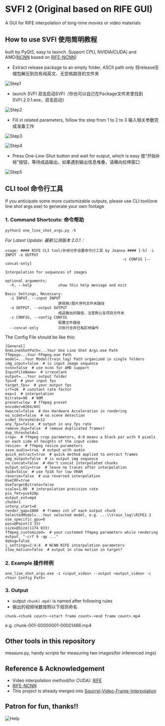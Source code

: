 # SVFI 2 (Original based on RIFE GUI)
A GUI for RIFE interpolation of long-time movies or video materials

## How to use SVFI 使用简明教程
built by PyQt5, easy to launch. Support CPU, NVIDIA(CUDA) and AMD([NCNN](https://github.com/Tencent/ncnn) based on [RIFE-NCNN](https://github.com/nihui/rife-ncnn-vulkan))
- Extract release package to an empty folder, ASCII path only 将release压缩包解压到仅有纯英文、无空格路径的文件夹

![Step1](./static/step1.png)
- launch SVFI 双击启动SVFI（你也可以自己在Package文件夹里找到SVFI.2.0.1.exe，双击启动）

![Step2](./static/step2.png)
- Fill in related parameters, follow the step from 1 to 2 to 3 输入相关参数完成准备工作

![Step3](./static/step3.png)

![Step4](./static/step4.png)
- Press One-Line-Shot button and wait for output, which is easy 按“开始补帧”按钮，等待成品输出。如果遇到输出信息堆叠，请横向拉伸窗口

![Step5](./static/step5.png)

## CLI tool  命令行工具
If you anticipate some more customizable outputs, please use CLI tool(one line shot args.exe) to generate your own footage
### 1. Command Shortcuts: 命令帮助 
```
python3 one_line_shot_args.py -h
```
*For Latest Update: 最新公测版本 2.0.1：*
```
usage: #### RIFE CLI tool/补帧分步设置命令行工具 by Jeanna #### [-h] -i INPUT -o OUTPUT
                                                     -c CONFIG [--concat-only]

Interpolation for sequences of images

optional arguments:
  -h, --help            show this help message and exit

Basic Settings, Necessary:
  -i INPUT, --input INPUT
                        原视频/图片序列文件夹路径
  -o OUTPUT, --output OUTPUT
                        成品输出的路径，注意默认在项目文件夹
  -c CONFIG, --config CONFIG
                        配置文件路径
  --concat-only         只执行合并已有区块操作

```
The Config File should be like this:
```buildoutcfg
[General]
OneLineShotPath=...Your One Line Shot Args.exe Path
ffmpeg=...Your FFmpeg.exe Path
model=...Your Model(train_log) Path organized in single folders
img_input=false  # is input image sequence
ncnn=false  # use ncnn for AMD support
InputFileName=  # irrevelant
output=...Your output folder
fps=0  # your input fps
target_fps=  # your output fps
crf=16  # constant rate factor
exp=1  # interpolation
bitrate=90  # 90M
preset=slow  # ffmpeg preset
encoder=H264/AVC
hwaccel=false  # Use Hardware Acceleration in rendering
no_scdet=false  # no scene detection
scdet_threshold=12
any_fps=false  # output in any fps rate 
remove_dup=false  # remove duplicated frames?
dup_threshold=1
crop=  # ffmpeg crop parameters, 0:9 means a black par with 9 pixels on each side of heights of the input video
resize=  # ffmpeg resize parameters
save_audio=true  # output with audio
quick_extract=true  # quick method applied to extract frames
img_output=false  # is output img sequence
no_concat=false  # don't concat interpolated chunks
output_only=true  # leave no traces after interpolation
fp16=false  # use fp16 for low VRAM
reverse=false  # use reversed interpolation
UseCRF=true
UseTargetBitrate=false
scale=1.00  # interpolation precision rate
pix_fmt=yuv420p
output_ext=mp4
chunk=1
interp_start=0
render_gap=1000  # frames cnt of each output chunk
SelectedModel=...Your selected model, e.g. ...\\train_log\\RIFE2.3
use_specific_gpu=0
pos=@Point(3 33)
size=@Size(1174 833)
ffmpeg_customized=  # your customed ffmpeg parameters while rendering output, "-crf 9 -qp ..."
debug=false
j_settings=2:4:4  # NCNN RIFE interpolation parameters
slow_motion=false  # output in slow motion in target?
```
### 2. Example 操作样例
```
one_line_shot_args.exe -i <input_video> --output <output_video> -c <Your Config Path>
```

### 3. Output
- output `chunk(.mp4)` is named after following rules
- 输出的视频块数按照以下规则命名
```
chunk-<chunk count>-<start frame count>-<end frame count>.mp4
```
e.g. chunk-001-00000001-00001466.mp4
## Other tools in this repository
measure.py, handy scripts for measuring two images(for inferenced imgs)
## Reference & Acknowledgement
- Video interpolation method(for CUDA): [RIFE](https://github.com/hzwer/arXiv2020-RIFE)
- [RIFE-NCNN](https://github.com/nihui/rife-ncnn-vulkan) 
- This project is already merged into [Squirrel-Video-Frame-Interpolation](https://github.com/YiWeiHuang-stack/Squirrel-RIFE)
## Patron for fun, thanks!!
![Help](./static/help.png)